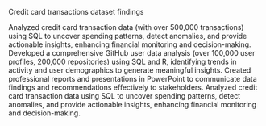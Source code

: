 Credit card transactions dataset findings

Analyzed credit card transaction data (with over 500,000 transactions) using SQL to uncover spending patterns, detect anomalies, and provide actionable insights, enhancing financial monitoring and decision-making.
Developed a comprehensive GitHub user data analysis (over 100,000 user profiles, 200,000 repositories) using SQL and R, identifying trends in activity and user demographics to generate meaningful insights.
Created professional reports and presentations in PowerPoint to communicate data findings and recommendations effectively to stakeholders.
Analyzed credit card transaction data using SQL to uncover spending patterns, detect anomalies, and provide actionable insights, enhancing financial monitoring and decision-making.
